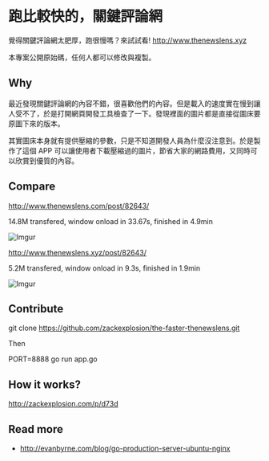 # 跑比較快的，關鍵評論網

覺得關鍵評論網太肥厚，跑很慢嗎？來試試看! <http://www.thenewslens.xyz>

本專案公開原始碼，任何人都可以修改與複製。

## Why

最近發現關鍵評論網的內容不錯，很喜歡他們的內容。但是載入的速度實在慢到讓人受不了，於是打開網頁開發工具檢查了一下。發現裡面的圖片都是直接從圖床要原圖下來的版本。

其實圖床本身就有提供壓縮的參數，只是不知道開發人員為什麼沒注意到。於是製作了這個 APP 可以讓使用者下載壓縮過的圖片，節省大家的網路費用，又同時可以欣賞到優質的內容。

## Compare

<http://www.thenewslens.com/post/82643/>

14.8M transfered, window onload in 33.67s, finished in 4.9min

![Imgur](http://i.imgur.com/La5eeMO.jpg)


<http://www.thenewslens.xyz/post/82643/>

5.2M transfered, window onload in 9.3s, finished in 1.9min

![Imgur](http://i.imgur.com/a2gHbFi.png)


## Contribute

git clone https://github.com/zackexplosion/the-faster-thenewslens.git 

Then

PORT=8888 go run app.go

## How it works?

<http://zackexplosion.com/p/d73d>

## Read more
* <http://evanbyrne.com/blog/go-production-server-ubuntu-nginx>

